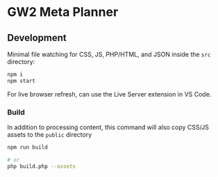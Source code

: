 # GW2 Meta Planner

## Development

Minimal file watching for CSS, JS, PHP/HTML, and JSON inside the `src` directory:

```sh
npm i
npm start
```

For live browser refresh, can use the Live Server extension in VS Code.

### Build

In addition to processing content, this command will also copy CSS/JS assets to the `public` directory

```sh
npm run build

# or
php build.php --assets
```
